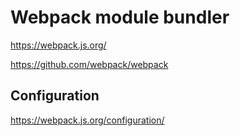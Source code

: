 # Webpack module bundler

<https://webpack.js.org/>

<https://github.com/webpack/webpack>

## Configuration

<https://webpack.js.org/configuration/>
